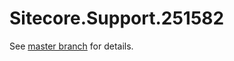 # Sitecore.Support.251582

See [master branch](https://github.com/sitecoresupport/Sitecore.Support.251582) for details.